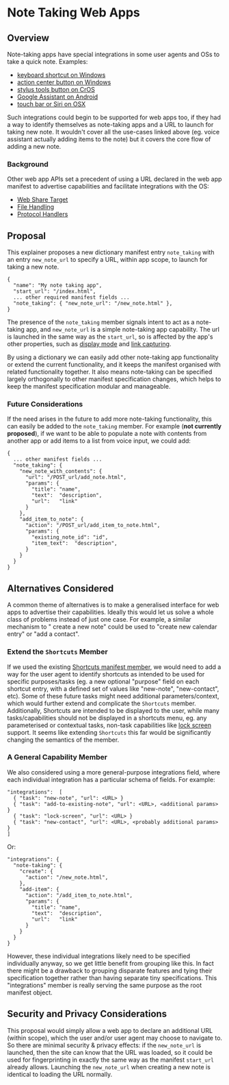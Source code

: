 # Note Taking Web Apps

## Overview

Note-taking apps have special integrations in some user agents and OSs to take a
quick note. Examples:

- [keyboard shortcut on Windows](https://support.microsoft.com/en-us/office/create-quick-notes-0f126c7d-1e62-483a-b027-9c31c78dad99)
- [action center button on Windows](https://www.windowscentral.com/how-change-note-button-action-open-other-note-taking-apps-windows-10)
- [stylus tools button on CrOS](https://support.google.com/chromebook/answer/7073299)
- [Google Assistant on Android](https://support.google.com/assistant/answer/9053424)
- [touch bar or Siri on OSX](https://support.apple.com/en-au/guide/notes/not9474646a9/mac)

Such integrations could begin to be supported for web apps too, if they had a
way to identify themselves as note-taking apps and a URL to launch for taking
new note. It wouldn't cover all the use-cases linked above (eg. voice assistant
actually adding items to the note) but it covers the core flow of adding a new
note.

### Background

Other web app APIs set a precedent of using a URL declared in the web app
manifest to advertise capabilities and facilitate integrations with the OS:

* [Web Share Target](https://w3c.github.io/web-share-target/)
* [File Handling](https://github.com/WICG/file-handling/blob/main/explainer.md)
* [Protocol Handlers](https://web.dev/url-protocol-handler/)

## Proposal

This explainer proposes a new dictionary manifest entry `note_taking` with an
entry `new_note_url` to specify a URL, within app scope, to launch for taking a
new note.

```
{
  "name": "My note taking app",
  "start_url": "/index.html",
  ... other required manifest fields ...
  "note_taking": { "new_note_url": "/new_note.html" },
}
```

The presence of the `note_taking` member signals intent to act as a note-taking
app, and `new_note_url` is a simple note-taking app capability. The url is
launched in the same way as the `start_url`, so is affected by the app's other
properties, such as
[display mode](https://www.w3.org/TR/appmanifest/#display-member) and
[link capturing](
https://github.com/WICG/sw-launch/blob/main/declarative_link_capturing.md).

By using a dictionary we can easily add other note-taking app functionality or
extend the current functionality, and it keeps the manifest organised with
related functionality together. It also means note-taking can be specified
largely orthogonally to other manifest specification changes, which helps to
keep the manifest specification modular and manageable.

### Future Considerations

If the need arises in the future to add more note-taking functionality, this can
easily be added to the `note_taking` member. For example (**not
currently proposed**), if we want to be able to populate a note with contents
from another app or add items to a list from voice input, we could add:

```
{
  ... other manifest fields ...
  "note_taking": {
    "new_note_with_contents": {
      "url": "/POST_url/add_note.html",
      "params": {
        "title": "name",
        "text":  "description",
        "url":   "link"
      }
    },
    "add_item_to_note": {
      "action": "/POST_url/add_item_to_note.html",
      "params": {
        "existing_note_id": "id",
        "item_text":  "description",
      }
    }
  }
}
```

## Alternatives Considered

A common theme of alternatives is to make a generalised interface for web apps
to advertise their capabilities. Ideally this would let us solve a whole class
of problems instead of just one case. For example, a similar mechanism to "
create a new note" could be used to "create new calendar entry" or "add a
contact".

### Extend the `Shortcuts` Member

If we used the existing [Shortcuts manifest member](
https://www.w3.org/TR/appmanifest/#shortcuts-member), we would need to add a way
for the user agent to identify shortcuts as intended to be used for specific
purposes/tasks (eg. a new optional "purpose" field on each shortcut entry, with
a defined set of values like "new-note", "new-contact", etc). Some of these
future tasks might need additional parameters/context, which would further
extend and complicate the `Shortcuts` member. Additionally, Shortcuts are
intended to be displayed to the user, while many tasks/capabilities should not
be displayed in a shortcuts menu, eg. any parameterised or contextual tasks,
non-task capabilities like [lock screen](https://github.com/WICG/lock-screen)
support. It seems like extending `Shortcuts` this far would be significantly
changing the semantics of the member.

### A General Capability Member

We also considered using a more general-purpose integrations field, where each
individual integration has a particular schema of fields. For example:

```
"integrations":  [
  { "task": "new-note", "url": <URL> }
  { "task": "add-to-existing-note", "url": <URL>, <additional params> }
  { "task": "lock-screen", "url": <URL> }
  { "task": "new-contact", "url": <URL>, <probably additional params> }
]
```

Or:

```
"integrations": {
  "note-taking": {
    "create": {
      "action": "/new_note.html",
    },
    "add-item": {
      "action": "/add_item_to_note.html",
      "params": {
        "title": "name",
        "text":  "description",
        "url":   "link"
      }
    }
  }
}
```

However, these individual integrations likely need to be specified individually
anyway, so we get little benefit from grouping like this. In fact there might be
a drawback to grouping disparate features and tying their specification together
rather than having separate tiny specifications. This "integrations" member is
really serving the same purpose as the root manifest object.

## Security and Privacy Considerations

This proposal would simply allow a web app to declare an additional URL (within
scope), which the user and/or user agent may choose to navigate to. So there are
minimal security & privacy effects: if the `new_note_url` is launched, then the
site can know that the URL was loaded, so it could be used for fingerprinting in
exactly the same way as the manifest `start_url` already allows. Launching
the `new_note_url` when creating a new note is identical to loading the URL
normally.
